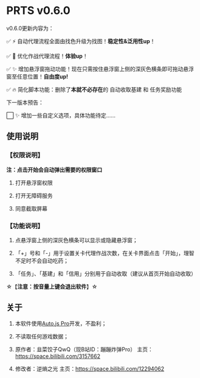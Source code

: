 # PRTS v0.6.0

v0.6.0更新内容为：

✅ ⚡ 自动代理流程全面由找色升级为找图！**稳定性&泛用性up**！

✅ 🎨 优化作战代理流程！**体验up**！

✅ ✨ 增加悬浮窗拖动功能！现在只需按住悬浮窗上侧的深灰色横条即可拖动悬浮窗至任意位置！**自由度up!**

✅ 🔥 简化脚本功能：删除了**本就不必存在**的 自动收取基建 和 任务奖励功能

下一版本预告：

⬜ ✨ 增加一些自定义选项，具体功能待定......

## 使用说明

### 【权限说明】

**注：点击开始会自动弹出需要的权限窗口**

1. 打开悬浮窗权限

2. 打开无障碍服务

3. 同意截取屏幕

### 【功能说明】

1. 点悬浮窗上侧的深灰色横条可以显示或隐藏悬浮窗；

2. 「+」号和「-」用于设置关卡代理作战次数，在关卡界面点击「开始」，理智不足时不会自动吃药；

3. 「任务」、「基建」和「信用」分别用于自动收取（建议从首页开始自动收取）

☆【**注意：按音量上键会退出软件**】☆

## 关于

1. 本软件使用[Auto.js Pro](https://pro.autojs.org/)开发，不盈利；

2. 不读取任何游戏数据；

3. 原作者：韭菜饺子QwQ（现B站ID：蹦蹦炸弹Pro）
主页：<https://space.bilibili.com/3157662>

4. 修改者：逆熵之光
主页：<https://space.bilibili.com/12294062>
